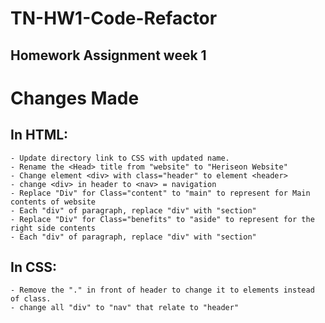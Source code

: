 # TN-HW1-Code-Refactor
## Homework Assignment week 1

# Changes Made
## In HTML:
    - Update directory link to CSS with updated name.
    - Rename the <Head> title from "website" to "Heriseon Website"
    - Change element <div> with class="header" to element <header>
    - change <div> in header to <nav> = navigation
    - Replace "Div" for Class="content" to "main" to represent for Main contents of website
    - Each "div" of paragraph, replace "div" with "section"
    - Replace "Div" for Class="benefits" to "aside" to represent for the right side contents
    - Each "div" of paragraph, replace "div" with "section"

## In CSS:
    - Remove the "." in front of header to change it to elements instead of class.
    - change all "div" to "nav" that relate to "header"

